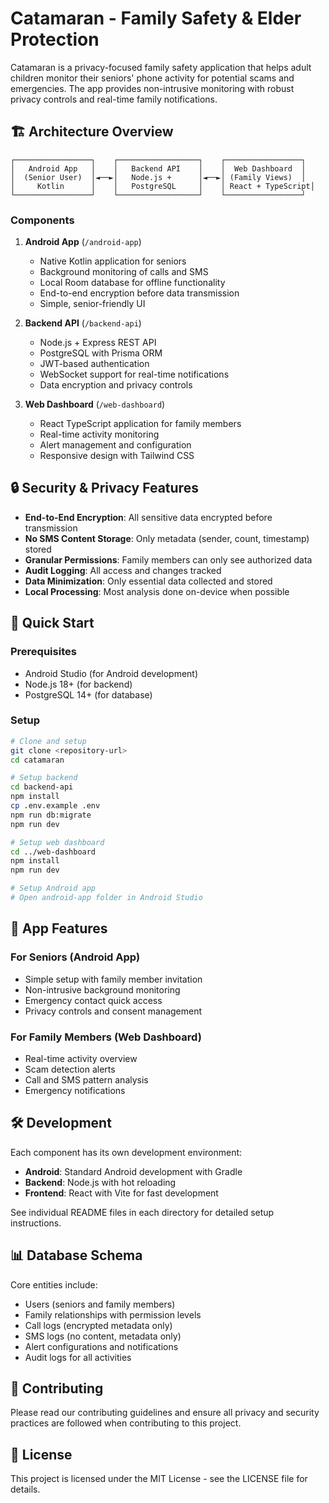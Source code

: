 # Catamaran - Family Safety & Elder Protection

Catamaran is a privacy-focused family safety application that helps adult children monitor their seniors' phone activity for potential scams and emergencies. The app provides non-intrusive monitoring with robust privacy controls and real-time family notifications.

## 🏗️ Architecture Overview

```
┌─────────────────┐    ┌──────────────────┐    ┌─────────────────┐
│   Android App   │    │   Backend API    │    │  Web Dashboard  │
│  (Senior User)  │◄──►│   Node.js +      │◄──►│ (Family Views)  │
│     Kotlin      │    │   PostgreSQL     │    │ React + TypeScript│
└─────────────────┘    └──────────────────┘    └─────────────────┘
```

### Components

1. **Android App** (`/android-app`)
   - Native Kotlin application for seniors
   - Background monitoring of calls and SMS
   - Local Room database for offline functionality
   - End-to-end encryption before data transmission
   - Simple, senior-friendly UI

2. **Backend API** (`/backend-api`)
   - Node.js + Express REST API
   - PostgreSQL with Prisma ORM
   - JWT-based authentication
   - WebSocket support for real-time notifications
   - Data encryption and privacy controls

3. **Web Dashboard** (`/web-dashboard`)
   - React TypeScript application for family members
   - Real-time activity monitoring
   - Alert management and configuration
   - Responsive design with Tailwind CSS

## 🔒 Security & Privacy Features

- **End-to-End Encryption**: All sensitive data encrypted before transmission
- **No SMS Content Storage**: Only metadata (sender, count, timestamp) stored
- **Granular Permissions**: Family members can only see authorized data
- **Audit Logging**: All access and changes tracked
- **Data Minimization**: Only essential data collected and stored
- **Local Processing**: Most analysis done on-device when possible

## 🚀 Quick Start

### Prerequisites
- Android Studio (for Android development)
- Node.js 18+ (for backend)
- PostgreSQL 14+ (for database)

### Setup
```bash
# Clone and setup
git clone <repository-url>
cd catamaran

# Setup backend
cd backend-api
npm install
cp .env.example .env
npm run db:migrate
npm run dev

# Setup web dashboard
cd ../web-dashboard
npm install
npm run dev

# Setup Android app
# Open android-app folder in Android Studio
```

## 📱 App Features

### For Seniors (Android App)
- Simple setup with family member invitation
- Non-intrusive background monitoring
- Emergency contact quick access
- Privacy controls and consent management

### For Family Members (Web Dashboard)
- Real-time activity overview
- Scam detection alerts
- Call and SMS pattern analysis
- Emergency notifications

## 🛠️ Development

Each component has its own development environment:

- **Android**: Standard Android development with Gradle
- **Backend**: Node.js with hot reloading
- **Frontend**: React with Vite for fast development

See individual README files in each directory for detailed setup instructions.

## 📊 Database Schema

Core entities include:
- Users (seniors and family members)
- Family relationships with permission levels
- Call logs (encrypted metadata only)
- SMS logs (no content, metadata only)
- Alert configurations and notifications
- Audit logs for all activities

## 🤝 Contributing

Please read our contributing guidelines and ensure all privacy and security practices are followed when contributing to this project.

## 📄 License

This project is licensed under the MIT License - see the LICENSE file for details. 